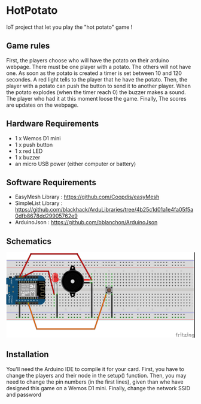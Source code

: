 # HotPotato
IoT project that let you play the "hot potato" game !

Game rules
-------------
 
First, the players choose who will have the potato on their arduino webpage.
There must be one player with a potato. The others will not have one.
As soon as the potato is created a timer is set between 10 and 120 secondes.
A red light tells to the player that he have the potato.
Then, the player with a potato can push the button to send it to another player.
When the potato explodes (when the timer reach 0) the buzzer makes a sound.
The player who had it at this moment loose the game.
Finally, The scores are updates on the webpage.
 
 
Hardware Requirements
-------------
 * 1 x Wemos D1 mini
 * 1 x push button
 * 1 x red LED
 * 1 x buzzer
 * an micro USB power (either computer or battery)

Software Requirements
-------------
 * EasyMesh Library : https://github.com/Coopdis/easyMesh
 * SimpleList Library : https://github.com/blackhack/ArduLibraries/tree/4b25c1d01a1e4fa05f5a0dfb8678dd29905762e9
 * ArduinoJson : https://github.com/bblanchon/ArduinoJson

Schematics
-------------
![Schematics](./Patate_breadboard.jpg)

Installation
-------------
You'll need the Arduino IDE to compile it for your card.
First, you have to change the players and their node in the setup() function. Then, you may need to change the pin numbers (in the first lines), given than whe have designed this game on a Wemos D1 mini. Finally, change the network SSID and password
